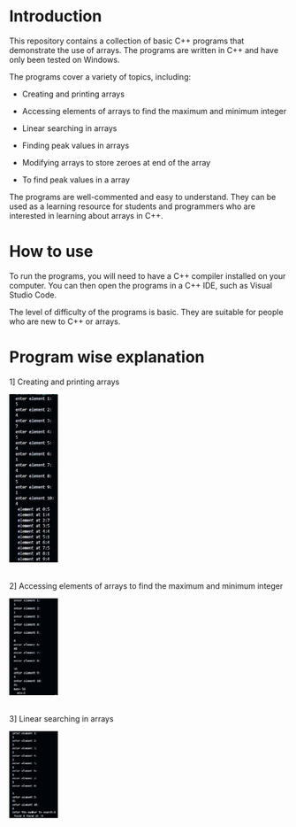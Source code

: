 # Introduction

This repository contains a collection of basic C++ programs that demonstrate the use of arrays. The programs are written in C++ and have only been tested on Windows.

The programs cover a variety of topics, including:

* Creating and printing arrays 

* Accessing elements of arrays to find the maximum and minimum integer

* Linear searching in arrays

* Finding peak values in arrays

* Modifying arrays to store zeroes at end of the array

* To find peak values in a array

The programs are well-commented and easy to understand. They can be used as a learning resource for students and programmers who are interested in learning about arrays in C++.

# How to use

To run the programs, you will need to have a C++ compiler installed on your computer. You can then open the programs in a C++ IDE, such as Visual Studio Code.

The level of difficulty of the programs is basic. They are suitable for people who are new to C++ or arrays.

# Program wise explanation



1] Creating and printing arrays 
![]()
<div align="left">
  <img src="exp_ar_01.jpg" width="17.5%" height="17.5%"/>
</div><br/>

2] Accessing elements of arrays to find the maximum and minimum integer
<div align="left">
  <img src="exp_ar_03.jpg" width="17.5%" height="17.5%"/>
</div><br/>

3]  Linear searching in arrays
<div align="left">
  <img src="expar02.jpg" width="17.5%" height="17.6%"/>
</div><br/>


